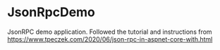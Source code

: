 # JsonRpcDemo

JsonRPC demo application. Followed the tutorial and instructions from 
https://www.tpeczek.com/2020/06/json-rpc-in-aspnet-core-with.html
